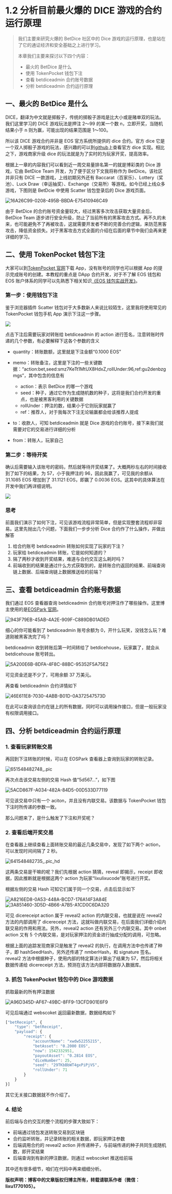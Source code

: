 # 1.2 分析目前最火爆的 DICE 游戏的合约运行原理

> 我们主要来研究火爆的 BetDice 社区中的 Dice 游戏的运行原理，也是站在了它的通证经济和安全基础之上进行学习。
> 
> 本章我们主要来探讨以下四个内容：
> 
> *   最火的 BetDice 是什么
> *   使用 TokenPocket 钱包下注
> *   查看 betdiceadmin 合约账号数据
> *   分析 betdiceadmin 合约运行原理

## 一、最火的 BetDice 是什么

DICE，翻译为中文就是掷骰子，传统的掷骰子游戏是比大小或是赌单双的玩法。我们这里学习的 DICE 游戏玩法是押注 2～99 的某一个数 n，立即开奖，当随机结果小于 n 则为赢，可能出现的结果范围是 1～100。

所以该 DICE 游戏合约并非是 EOS 官方系统所提供的 dice 合约。官方 dice 它是一个双人掷骰子游戏的玩法，感兴趣的可以到[github](https://github.com/EOSIO/eos/tree/v1.3.0/contracts/dice)上查看官方 dice 实现。相比之下，游戏商家升级 dice 的玩法就是为了实时的为玩家开奖，提高效率。

根据上一章的内容我们可以看到近一周交易量排名第一的就是博彩类的 Dice 游戏，它由 BetDice Team 开发，为了便于区分下文我将称作为 BetDice。该社区并非只有 DICE 一款游戏，上线初期另外还有 Baccarat（百家乐）、Lottery（奖池）、Luck Draw（幸运抽奖）、Exchange（交易所）等游戏。如今已经上线众多游戏，下图则是 BetDcie 中使用 Scatter 钱包登录后的 Dice 游戏页面。

![16A26C99-0208-495B-BBDA-E75410946C49](img/02ca5e45b405c52a676df07aca972427.jpg)

由于 BetDice 的合约账号资金量较大，经过黑客多次攻击获取大量资金后，BetDice Team 逐步进行安全升级，防止了当前所有的黑客攻击方式。再不久的未来，也可能避免不了再被攻击，这就需要开发者不断的完善合约逻辑，来防范黑客攻击，降低资金损失。对于黑客攻击方式全面的介绍在后面的章节中我们会再来更详细的学习。

## 二、使用 TokenPocket 钱包下注

大家可以到[TokenPocket 官网](https://www.mytokenpocket.vip)下载 App，没有账号的同学也可以根据 App 的提示完成账号的创建。本教程的重点是 DApp 合约开发，对于不了解 EOS 钱包和 EOS 账户体系的同学可以先熟悉下相关知识[《EOS 钱包实战开发》](https://www.chaindesk.cn/witbook/2)。

### 第一步：使用钱包下注

鉴于浏览器插件 Scatter 钱包对于大多数新人来说比较陌生，这里我将使用常见的 TokenPocket 钱包手机 App 演示下注这一步骤。

![](img/754acb81d37b6b401c0591e1039f36cb.jpg)

点击下注后需要玩家对转账给 betdiceadmin 的 action 进行签名，注意转账时传递的几个参数，有必要解释下这各个参数的含义

*   quantity：转账数额，这里就是下注金额“0.1000 EOS”

*   memo：转账备注，这里是下注的一些关键数据：“action:bet,seed:smz7KeTt1MtUX8HdxZ,rollUnder:96,ref:gu2denbzgmgs”，其中包含的信息有

    *   action：表示 BetDice 的哪一个游戏
    *   seed：种子，通过它作为生成随机数的种子，这将是我们合约开发的重点，也是被黑客利用的关键数据
    *   rollUnder：押注的数，结果小于它则玩家就赢了
    *   ref：推荐人，对于我每次下注无论输赢都会给该推荐人提成
*   to：收款人，可知 betdiceadmin 就是 Dice 游戏的合约账号，接下来我们就需要对它的交易进行详细的分析

*   from：转账人，玩家自己

### 第二步：等待开奖

确认后需要输入该账号的密码，然后就等待开奖结果了。大概两秒左右的时间接收到了如下的结果，为 57，小于我押注的 96，因此我赢了，可见我的余额从 31.1085 EOS 增加到了 31.1121 EOS，即赢了 0.0036 EOS。这其中的具体算法在开发中我们再详细说明。

![](img/1bb0175ff8fe39de3688d081fb641836.jpg)

### 思考

前面我们演示了如何下注，可见该游戏流程非常简单，但是实现整套流程却非容易。这里先抛出几个问题，下面我们一步步分析 Dice 合约作了什么操作，并做出解答

1.  给合约账号 betdiceadmin 转账如何实现了玩家的下注？
2.  玩家给 betdiceadmin 转账，它是如何知道的？
3.  隔了两秒才收到开奖结果，难道与合约交互这么耗时吗？
4.  前端收到的结果是通过什么方式获取到的，是转账合约返回的结果、前端查询链上数据、后端查询链上数据推送给的前端？

## 三、查看 betdiceadmin 合约账号数据

我们通过 EOS 查看器查询 betdiceadmin 合约账号对押注作了哪些操作。这里博主使用的是[EOSPark 官网](https://eospark.com)。

![943F79EB-45AB-4A2E-909F-C889DB01ADED](img/1324aa4fc41d61d28747aa53c747dde0.jpg)

细心的你可能看到了 betdiceadmin 账号余额为 0，开什么玩笑，没钱怎么玩？难道刚被黑客洗完了吗？

betdiceadmin 收到转账后第一时间转给了 betdicehouse，玩家赢了，就会从 betdicehouse 账号转出。

![5A200E6B-8DFA-4F8C-88BC-95352F5A75E2](img/a2f290045bde621e18257c17eb1c4678.jpg)

可见资金还是不少了，可用余额 37 万美元。

再查看 betdiceadmin 合约详情如下

![46E611E8-7030-4ABB-B01D-0A372547573D](img/0f2d49b1601f91691aafc7b71b548fb5.jpg)

在此可以查询该合约在链上的所有数据，同时可以调用操作接口，但是一般玩家没有权限调用接口。

## 四、分析 betdiceadmin 合约运行原理

### 1\. 查看玩家转账交易

再回到下注转账的时候，可以在 EOSPark 查看器上查询到玩家的转账记录。

![651548482748_.pic](img/3bf805b356f867104ac63b03b01f5961.jpg)

再次点击该交易左侧的交易 Hash 值“5d567...”，如下图

![5ACD867F-A034-482A-84D5-00D533D77119](img/a28fc0f4a23fcf0f9e5743b5d1c9bfc9.jpg)

可见该交易中只有一个 aciton，并且没有内联交易。该数据与 TokenPocket 钱包下注时所传递的参数一致。

那么问题来了，是什么触发了下注和开奖呢？

### 2\. 查看后端开奖交易

在查看器上继续查看上面转账交易的最近几条交易中，发现了如下两个 action，可以发现时间间隔了 2 秒。

![641548482735_.pic_hd](img/21db9799c0a054d14f459b1e25fd7546.jpg)

这两条交易是干嘛的呢？我们先根据 action 猜猜，reveal 即揭示，receipt 即收据，因此推断就是根据这两个 action 为玩家“lixulixucode”账号进行开奖。

根据左侧的交易 Hash 可知它们属于同一个交易，点击后显示如下

![A8216ED8-0A53-448A-BCD7-176A14F3A84E](img/71c020e533cd55749b40cff83d39efe0.jpg)![3A851460-3D5D-4B66-A7B5-A1CD0C6DA320](img/3d1325f343541db660bf590330d50bc7.jpg)

可见 dicereceipt action 属于 reveal2 action 的内联交易，也就是说在 reveal2 方法的内部调用了 dicereceipt 方法，这就叫做内联交易，在后面我们详细介绍内联交易的作用和用法。另外，reveal2 action 还有另外三个内联交易。其中 onbet action 又有 5 个内联交易，是对玩家押注的资金进行抽成分配的调用，可忽略。

根据上面的追踪发现商家只是触发了 reveal2 的执行，在调用方法中也传递了种子，即 hashSeedHash，另外还传递了 nmberHash，和 signature 签名。reveal2 方法中根据种子，使用内部的特定算法计算出了结果为 57，然后将相关数据传递给 dicereceipt 方法，预测在该方法内部将数据存入数据库。

### 3\. 抓包 TokenPocket 钱包中的 Dice 游戏数据

抓取最新的所有押注数据

![A96D345D-AF67-49BC-8FF9-13CFD901E6F9](img/312529f69966641b04db36ce4ee65320.jpg)

可见后端通过 webscoket 返回最新数据，数据结构如下

```js
["betReceipt", {
    "type": "betReceipt",
    "payload": {
        "receipt": {
            "accountName": "xwdw52255215",
            "betAsset": "0.2000 EOS",
            "now": 1542332951,
            "payoutAsset": "0.2814 EOS",
            "diceNumber": 25,
            "seed": "29TKbBbWT4gxPiPjVS",
            "rollUnder": 71
        }
    }
}]
```

其它无关接口数据就不作介绍了。

### 4\. 结论

前后端与合约交互的整个流程的步骤大致如下：

*   前端通过钱包发送转账交易到区块链
*   合约监听转账，并记录转账的相关数据，即玩家押注参数
*   后端调用合约的 reveal2 action 并传递种子，与前端传递的种子共同生成随机数，即开奖结果
*   后端查询到有新的押注数据，则通过 webscoket 推送给前端

其中还有很多细节，咱们在代码中再来细细分析。

**版权声明：博客中的文章版权归博主所有，转载请联系作者（微信：lixu1770105）。**